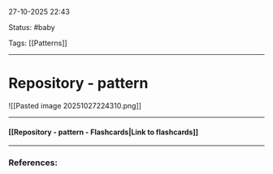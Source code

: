 
27-10-2025 22:43

Status: #baby 

Tags: [[Patterns]]

---
# Repository - pattern

![[Pasted image 20251027224310.png]]




----
#### [[Repository - pattern - Flashcards|Link to flashcards]]



---
### References:

